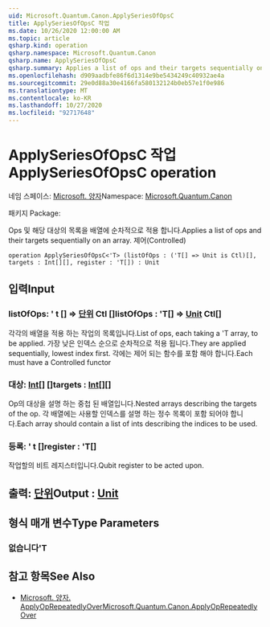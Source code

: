 ```yaml
---
uid: Microsoft.Quantum.Canon.ApplySeriesOfOpsC
title: ApplySeriesOfOpsC 작업
ms.date: 10/26/2020 12:00:00 AM
ms.topic: article
qsharp.kind: operation
qsharp.namespace: Microsoft.Quantum.Canon
qsharp.name: ApplySeriesOfOpsC
qsharp.summary: Applies a list of ops and their targets sequentially on an array. (Controlled)
ms.openlocfilehash: d909aadbfe86f6d1314e9be5434249c40932ae4a
ms.sourcegitcommit: 29e0d88a30e4166fa580132124b0eb57e1f0e986
ms.translationtype: MT
ms.contentlocale: ko-KR
ms.lasthandoff: 10/27/2020
ms.locfileid: "92717648"
---
```

# <a name="applyseriesofopsc-operation"></a><span data-ttu-id="bdc83-102">ApplySeriesOfOpsC 작업</span><span class="sxs-lookup"><span data-stu-id="bdc83-102">ApplySeriesOfOpsC operation</span></span>

<span data-ttu-id="bdc83-103">네임 스페이스: [Microsoft. 양자](xref:Microsoft.Quantum.Canon)</span><span class="sxs-lookup"><span data-stu-id="bdc83-103">Namespace: [Microsoft.Quantum.Canon](xref:Microsoft.Quantum.Canon)</span></span>

<span data-ttu-id="bdc83-104">패키지 [](https://nuget.org/packages/)</span><span class="sxs-lookup"><span data-stu-id="bdc83-104">Package: [](https://nuget.org/packages/)</span></span>


<span data-ttu-id="bdc83-105">Ops 및 해당 대상의 목록을 배열에 순차적으로 적용 합니다.</span><span class="sxs-lookup"><span data-stu-id="bdc83-105">Applies a list of ops and their targets sequentially on an array.</span></span> <span data-ttu-id="bdc83-106">제어</span><span class="sxs-lookup"><span data-stu-id="bdc83-106">(Controlled)</span></span>

```qsharp
operation ApplySeriesOfOpsC<'T> (listOfOps : ('T[] => Unit is Ctl)[], targets : Int[][], register : 'T[]) : Unit
```


## <a name="input"></a><span data-ttu-id="bdc83-107">입력</span><span class="sxs-lookup"><span data-stu-id="bdc83-107">Input</span></span>

### <a name="listofops--t--unit-ctl"></a><span data-ttu-id="bdc83-108">listOfOps: ' t [] => [단위](xref:microsoft.quantum.lang-ref.unit) Ctl []</span><span class="sxs-lookup"><span data-stu-id="bdc83-108">listOfOps : 'T[] => [Unit](xref:microsoft.quantum.lang-ref.unit) Ctl[]</span></span>

<span data-ttu-id="bdc83-109">각각의 배열을 적용 하는 작업의 목록입니다.</span><span class="sxs-lookup"><span data-stu-id="bdc83-109">List of ops, each taking a 'T array, to be applied.</span></span> <span data-ttu-id="bdc83-110">가장 낮은 인덱스 순으로 순차적으로 적용 됩니다.</span><span class="sxs-lookup"><span data-stu-id="bdc83-110">They are applied sequentially, lowest index first.</span></span>
<span data-ttu-id="bdc83-111">각에는 제어 되는 함수를 포함 해야 합니다.</span><span class="sxs-lookup"><span data-stu-id="bdc83-111">Each must have a Controlled functor</span></span>


### <a name="targets--int"></a><span data-ttu-id="bdc83-112">대상: [Int](xref:microsoft.quantum.lang-ref.int)[] []</span><span class="sxs-lookup"><span data-stu-id="bdc83-112">targets : [Int](xref:microsoft.quantum.lang-ref.int)[][]</span></span>

<span data-ttu-id="bdc83-113">Op의 대상을 설명 하는 중첩 된 배열입니다.</span><span class="sxs-lookup"><span data-stu-id="bdc83-113">Nested arrays describing the targets of the op.</span></span> <span data-ttu-id="bdc83-114">각 배열에는 사용할 인덱스를 설명 하는 정수 목록이 포함 되어야 합니다.</span><span class="sxs-lookup"><span data-stu-id="bdc83-114">Each array should contain a list of ints describing the indices to be used.</span></span>


### <a name="register--t"></a><span data-ttu-id="bdc83-115">등록: ' t []</span><span class="sxs-lookup"><span data-stu-id="bdc83-115">register : 'T[]</span></span>

<span data-ttu-id="bdc83-116">작업할의 비트 레지스터입니다.</span><span class="sxs-lookup"><span data-stu-id="bdc83-116">Qubit register to be acted upon.</span></span>



## <a name="output--unit"></a><span data-ttu-id="bdc83-117">출력: [단위](xref:microsoft.quantum.lang-ref.unit)</span><span class="sxs-lookup"><span data-stu-id="bdc83-117">Output : [Unit](xref:microsoft.quantum.lang-ref.unit)</span></span>



## <a name="type-parameters"></a><span data-ttu-id="bdc83-118">형식 매개 변수</span><span class="sxs-lookup"><span data-stu-id="bdc83-118">Type Parameters</span></span>

### <a name="t"></a><span data-ttu-id="bdc83-119">없습니다</span><span class="sxs-lookup"><span data-stu-id="bdc83-119">'T</span></span>



## <a name="see-also"></a><span data-ttu-id="bdc83-120">참고 항목</span><span class="sxs-lookup"><span data-stu-id="bdc83-120">See Also</span></span>

- [<span data-ttu-id="bdc83-121">Microsoft. 양자. ApplyOpRepeatedlyOver</span><span class="sxs-lookup"><span data-stu-id="bdc83-121">Microsoft.Quantum.Canon.ApplyOpRepeatedlyOver</span></span>](xref:Microsoft.Quantum.Canon.ApplyOpRepeatedlyOver)